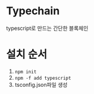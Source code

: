 # Typechain
typescript로 만드는 간단한 블록체인

# 설치 순서
1. `npm init`
2. `npm -f add typescript`
3. tsconfig.json파일 생성
